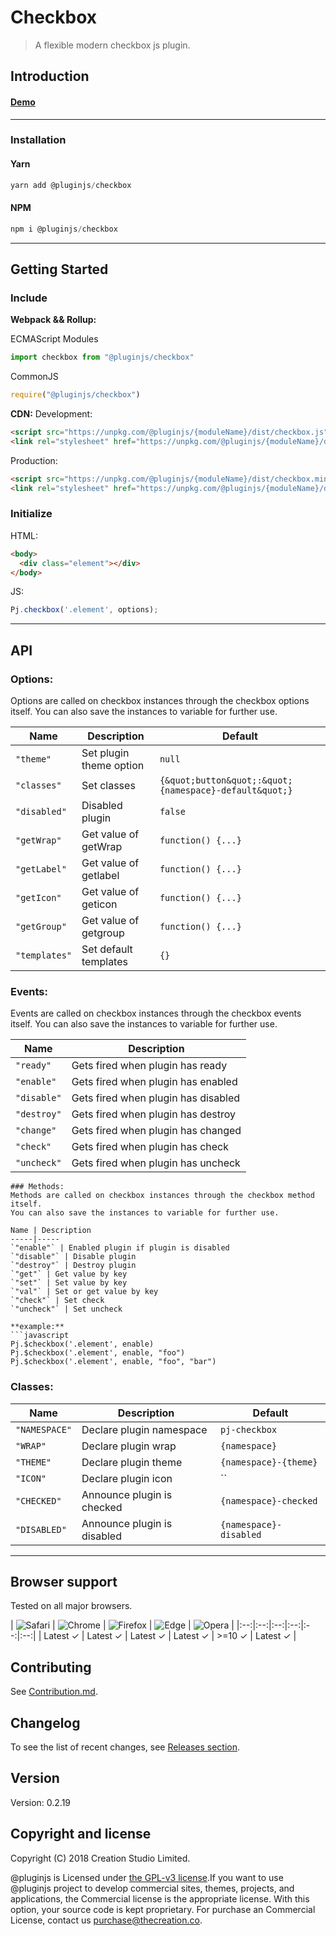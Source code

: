 # Checkbox
> A flexible modern checkbox js plugin.
## Introduction

#### [Demo]()
---
### Installation

#### Yarn
```javascript
yarn add @pluginjs/checkbox
```
#### NPM
```javascript
npm i @pluginjs/checkbox
```
---

## Getting Started
### Include
**Webpack && Rollup:**

ECMAScript Modules
```javascript
import checkbox from "@pluginjs/checkbox"
```

CommonJS
```javascript
require("@pluginjs/checkbox")
```

**CDN:**
Development:
```html
<script src="https://unpkg.com/@pluginjs/{moduleName}/dist/checkbox.js"></script>
<link rel="stylesheet" href="https://unpkg.com/@pluginjs/{moduleName}/dist/checkbox.css">
```
Production:
```html
<script src="https://unpkg.com/@pluginjs/{moduleName}/dist/checkbox.min.js"></script>
<link rel="stylesheet" href="https://unpkg.com/@pluginjs/{moduleName}/dist/checkbox.min.css">
```

### Initialize
HTML:
```html
<body>
  <div class="element"></div>
</body>
```
JS:
```javascript
Pj.checkbox('.element', options);
```
---
## API

### Options:
Options are called on checkbox instances through the checkbox options itself.
You can also save the instances to variable for further use.

Name | Description | Default
-----|--------------|-----
`"theme"` | Set plugin theme option | `null`
`"classes"` | Set classes | `{&quot;button&quot;:&quot;{namespace}-default&quot;}`
`"disabled"` | Disabled plugin | `false`
`"getWrap"` | Get value of getWrap | `function() {...}`
`"getLabel"` | Get value of getlabel | `function() {...}`
`"getIcon"` | Get value of geticon | `function() {...}`
`"getGroup"` | Get value of getgroup | `function() {...}`
`"templates"` | Set default templates | `{}`

### Events:
Events are called on checkbox instances through the checkbox events itself.
You can also save the instances to variable for further use.

Name | Description
-----|-----
`"ready"` | Gets fired when plugin has ready
`"enable"` | Gets fired when plugin has enabled
`"disable"` | Gets fired when plugin has disabled
`"destroy"` | Gets fired when plugin has destroy
`"change"` | Gets fired when plugin has changed
`"check"` | Gets fired when plugin has check
`"uncheck"` | Gets fired when plugin has uncheck

```
### Methods:
Methods are called on checkbox instances through the checkbox method itself.
You can also save the instances to variable for further use.

Name | Description
-----|-----
`"enable"` | Enabled plugin if plugin is disabled
`"disable"` | Disable plugin
`"destroy"` | Destroy plugin
`"get"` | Get value by key
`"set"` | Set value by key
`"val"` | Set or get value by key
`"check"` | Set check
`"uncheck"` | Set uncheck

**example:**
```javascript
Pj.$checkbox('.element', enable)
Pj.$checkbox('.element', enable, "foo")
Pj.$checkbox('.element', enable, "foo", "bar")
```

### Classes:
Name | Description | Default
-----|------|------
`"NAMESPACE"` | Declare plugin namespace | `pj-checkbox`
`"WRAP"` | Declare plugin wrap | `{namespace}`
`"THEME"` | Declare plugin theme | `{namespace}-{theme}`
`"ICON"` | Declare plugin icon | ``
`"CHECKED"` | Announce plugin is checked | `{namespace}-checked`
`"DISABLED"` | Announce plugin is disabled | `{namespace}-disabled`



---

## Browser support

Tested on all major browsers.

| <img src="https://raw.githubusercontent.com/alrra/browser-logos/master/src/safari/safari_32x32.png" alt="Safari"> | <img src="https://raw.githubusercontent.com/alrra/browser-logos/master/src/chrome/chrome_32x32.png" alt="Chrome"> | <img src="https://raw.githubusercontent.com/alrra/browser-logos/master/src/firefox/firefox_32x32.png" alt="Firefox"> | <img src="https://raw.githubusercontent.com/alrra/browser-logos/master/src/edge/edge_32x32.png" alt="Edge"> | <img src="https://raw.githubusercontent.com/alrra/browser-logos/master/src/opera/opera_32x32.png" alt="Opera"> |
|:--:|:--:|:--:|:--:|:--:|:--:|
| Latest ✓ | Latest ✓ | Latest ✓ | Latest ✓ | >=10 ✓ | Latest ✓ |

## Contributing
See [Contribution.md](Contribution.md).

## Changelog
To see the list of recent changes, see [Releases section](https://github.com/plugin/plugin.js/releases).

## Version
Version: 0.2.19

## Copyright and license
Copyright (C) 2018 Creation Studio Limited.

@pluginjs is Licensed under [the GPL-v3 license](LICENSE).If you want to use @pluginjs project to develop commercial sites, themes, projects, and applications, the Commercial license is the appropriate license. With this option, your source code is kept proprietary. For purchase an Commercial License, contact us purchase@thecreation.co.